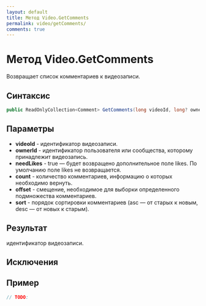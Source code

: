 ```yaml
---
layout: default
title: Метод Video.GetComments
permalink: video/getComments/
comments: true
---
```

# Метод Video.GetComments
Возвращает список комментариев к видеозаписи.

## Синтаксис
```csharp
public ReadOnlyCollection<Comment> GetComments(long videoId, long? ownerId = null, bool needLikes, int? count = null, int? offset = null, CommentsSort sort)
```

## Параметры
+ **videoId** - идентификатор видеозаписи.
+ **ownerId** - идентификатор пользователя или сообщества, которому принадлежит видеозапись.
+ **needLikes** - true — будет возвращено дополнительное поле likes. По умолчанию поле likes не возвращается.
+ **count** - количество комментариев, информацию о которых необходимо вернуть.
+ **offset** - смещение, необходимое для выборки определенного подмножества комментариев.
+ **sort** - порядок сортировки комментариев (asc — от старых к новым, desc — от новых к старым).

## Результат
идентификатор видеозаписи.

## Исключения

## Пример
```csharp
// TODO:
```